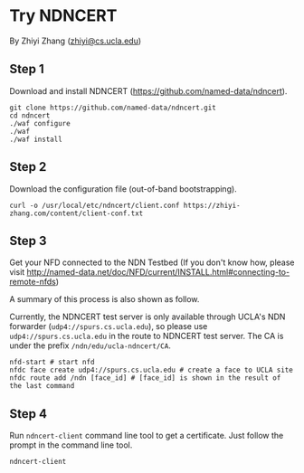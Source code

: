 Try NDNCERT
============

By Zhiyi Zhang (zhiyi@cs.ucla.edu)

Step 1
------
Download and install NDNCERT (https://github.com/named-data/ndncert).

```
git clone https://github.com/named-data/ndncert.git
cd ndncert
./waf configure
./waf
./waf install
```

Step 2
------

Download the configuration file (out-of-band bootstrapping).

```
curl -o /usr/local/etc/ndncert/client.conf https://zhiyi-zhang.com/content/client-conf.txt
```

Step 3
------

Get your NFD connected to the NDN Testbed (If you don't know how, please visit http://named-data.net/doc/NFD/current/INSTALL.html#connecting-to-remote-nfds)

A summary of this process is also shown as follow.

Currently, the NDNCERT test server is only available through UCLA's NDN forwarder (`udp4://spurs.cs.ucla.edu`), so please use `udp4://spurs.cs.ucla.edu` in the route to NDNCERT test server.
The CA is under the prefix `/ndn/edu/ucla-ndncert/CA`.

```
nfd-start # start nfd
nfdc face create udp4://spurs.cs.ucla.edu # create a face to UCLA site
nfdc route add /ndn [face_id] # [face_id] is shown in the result of the last command
```


Step 4
------

Run `ndncert-client` command line tool to get a certificate.
Just follow the prompt in the command line tool.

```
ndncert-client
```